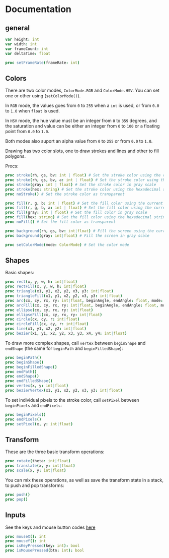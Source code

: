 # Documentation

## general
```nim
var height: int
var width: int
var frameCount: int
var deltaTime: float

proc setFrameRate(frameRate: int)
```

## Colors
There are two color modes, `ColorMode.RGB` and `ColorMode.HSV`. You can set one or other using (`setColorMode()`).

In `RGB` mode, the values goes from `0` to `255` when a `int` is used, or from `0.0` to `1.0` when `float` is used.

In `HSV` mode, the hue value must be an integer from `0` to `359` degrees, and the saturation and value can be either an integer from `0` to `100` or a floating point from `0.0` to `1.0`.

Both modes also suport an alpha value from `0` to `255` or from `0.0` to `1.0`.

Drawing has two color slots, one to draw strokes and lines and other to fill polygons.

Procs:

```nim
proc stroke(rh, gs, bv: int | float) # Set the stroke color using the current color mode
proc stroke(rh, gs, bv, a: int | float) # Set the stroke color using the current color mode
proc stroke(gray: int | float) # Set the stroke color in gray scale
proc stroke(hex: string) # Set the stroke color using the hexadecimal string
proc noStroke() # Set the stroke color as transparent

proc fill(r, g, b: int | float) # Set the fill color using the current color mode
proc fill(r, g, b, a: int | float) # Set the fill color using the current color mode
proc fill(gray: int | float) # Set the fill color in gray scale
proc fill(hex: string) # Set the fill color using the hexadecimal string
proc noFill() # Set the fill color as transparent

proc background(rh, gs, bv: int|float) # Fill the screen using the current color mode
proc background(gray: int|float) # Fill the screen in gray scale

proc setColorMode(mode: ColorMode) # Set the color mode
```

## Shapes
Basic shapes:
```nim
proc rect(x, y, w, h: int|float)
proc rectFill(x, y, w, h: int|float)
proc triangle(x1, y1, x2, y2, x3, y3: int|float)
proc triangleFill(x1, y1, x2, y2, x3, y3: int|float)
proc arc(cx, cy, rx, ry: int|float, beginAngle, endAngle: float, mode: ArcMode = Open)
proc arcFill(cx, cy, rx, ry: int|float, beginAngle, endAngle: float, mode: ArcMode = Open)
proc ellipse(cx, cy, rx, ry: int|float)
proc ellipseFill(cx, cy, rx, ry: int|float)
proc circle(cx, cy, r: int|float)
proc circleFill(cx, cy, r: int|float)
proc line(x1, y1, x2, y2: int|float)
proc bezier(x1, y1, x2, y2, x3, y3, x4, y4: int|float)
```

To draw more complex shapes, call `vertex` between `beginShape` and `endShape` (the same for `beginPath` and `beginFilledShape`): 
```nim
proc beginPath()
proc beginShape()
proc beginFilledShape()
proc endPath()
proc endShape()
proc endFilledShape()
proc vertex(x, y: int|float)
proc bezierVertex(x1, y1, x2, y2, x3, y3: int|float)
```

To set individual pixels to the stroke color, call `setPixel` between `beginPixels` and `endPixels`:
```nim
proc beginPixels()
proc endPixels()
proc setPixel(x, y: int|float)
```

## Transform
These are the three basic transform operations:
```nim
proc rotate(theta: int|float)
proc translate(x, y: int|float)
proc scale(x, y: int|float)
```

You can mix these operations, as well as save the transform state in a stack, to push and pop transforms:
```nim
proc push()
proc pop()
```

## Inputs
See the keys and mouse button codes [here](src/drawim/constants/keycodes.nim)

```nim
proc mouseX(): int
proc mouseY(): int
proc isKeyPressed(key: int): bool
proc isMousePressed(btn: int): bool
```